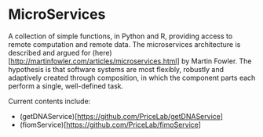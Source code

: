 # MicroServices
A collection of simple functions, in Python and R, providing access to remote computation and remote data.
The microservices architecture is described and argued for (here)[http://martinfowler.com/articles/microservices.html]
by Martin Fowler.  The hypothesis is that software systems are most flexibly, robustly and adaptively created
through composition, in which the component parts each perform a single, well-defined task.

Current contents include:

 * (getDNAService)[https://github.com/PriceLab/getDNAService]
 * (fiomService)[https://github.com/PriceLab/fimoService]
 
